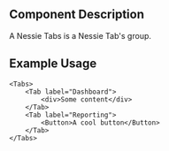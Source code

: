 Component Description
---------------------

A Nessie Tabs is a Nessie Tab's group.

Example Usage
-------------

    <Tabs>
        <Tab label="Dashboard">
            <div>Some content</div>
        </Tab>
        <Tab label="Reporting">
            <Button>A cool button</Button>
        </Tab>
    </Tabs>
